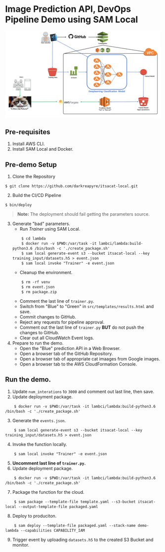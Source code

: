 # Image Prediction API, DevOps Pipeline Demo using SAM Local

![alt text](https://github.com/darkreapyre/itsacat-local/blob/master/assets/images/SAM_Local_Architecture.png "Architecture")

## Pre-requisites
1. Install AWS CLI.
2. Install SAM Local and Docker.

## Pre-demo Setup
1. Clone the Repository
```terminal
$ git clone https://github.com/darkreapyre/itsacat-local.git
```
2. Build the CI/CD Pipeline
```terminal
$ bin/deploy
```
>**Note:** The deployment should fail getting the parameters source.
3. Generate "bad" parameters.
    - Run *Trainer* using SAM Local.
    ```terminal
        $ cd lambda
        $ docker run -v $PWD:/var/task -it lambci/lambda:build-python3.6 /bin/bash -c './create_package.sh'
        $ sam local generate-event s3 --bucket itsacat-local --key training_input/datasets.h5 > event.json
        $ sam local invoke "Trainer" -e event.json
    ```
    - Cleanup the environment.
    ```terminal
        $ rm -rf venv
        $ rm event.json
        $ rm package.zip
    ```
    - Comment the last line of `trainer.py`.
    - Switch from "Blue" to "Green" in `src/templates/results.html` and save.
    - Commit changes to GitHub.
    - Reject any requests for pipeline approval.
    - Comment out the last line of `trainer.py` **BUT** do not push the changes to GitHub.
    - Clear out all CloudWatch Event logs.    
5. Prepare to run the demo.
    - Open the "Blue" prediction API in a Web Browser.
    - Open a browser tab of the GitHub Repository.
    - Open a browser tab of appropriate cat imaages from Google images.
    - Open a browser tab to the AWS CloudFormation Console.

## Run the demo.
1. Update `num_interations` to `3000` and comment out last line, then save.
2. Update deployment package.
```terminal
    $ docker run -v $PWD:/var/task -it lambci/lambda:build-python3.6 /bin/bash -c './create_package.sh'
```
3. Generate the `events.json`.
```terminal
    $ sam local generate-event s3 --bucket itsacat-local --key training_input/datasets.h5 > event.json
```
4. Invoke the function locally.
```terminal
    $ sam local invoke "Trainer" -e event.json
```
5. **Uncomment last line of `trainer.py`.**
6. Update deployment package.
```terminal
    $ docker run -v $PWD:/var/task -it lambci/lambda:build-python3.6 /bin/bash -c './create_package.sh'
```
7. Package the function for the cloud.
```terminal
    $ sam package --template-file template.yaml --s3-bucket itsacat-local --output-template-file packaged.yaml
```
8. Deploy to produciton.
```terminal
    $ sam deploy --template-file packaged.yaml --stack-name demo-lambda --capabilities CAPABILITY_IAM
```
9. Trigger event by uploading `datasets.h5` to the created S3 Bucket and monitor.